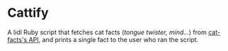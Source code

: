 # Cattify
A lidl Ruby script that fetches cat facts (_tongue twister, mind..._) from [cat-facts's API](https://cat-fact.herokuapp.com/facts), and prints a single fact to the user who ran the script.
